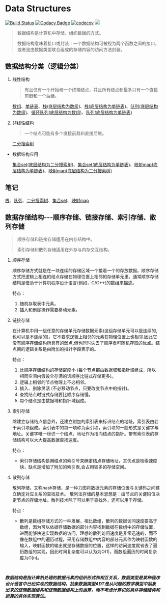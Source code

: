 # Data Structures

[![Build Status](https://travis-ci.org/zwfang/serendipity.svg?branch=master)](https://travis-ci.org/zwfang/serendipity)
[![Codacy Badge](https://api.codacy.com/project/badge/Grade/97bd89b51f684d3a8ebb9b1b93887665)](https://www.codacy.com/app/zwfang/serendipity?utm_source=github.com&amp;utm_medium=referral&amp;utm_content=zwfang/serendipity&amp;utm_campaign=Badge_Grade)
[![codecov](https://codecov.io/gh/zwfang/serendipity/branch/master/graph/badge.svg)](https://codecov.io/gh/zwfang/serendipity)
[![](https://img.shields.io/badge/python-3.7-blue.svg?logo=appveyor&style=flat)](https://img.shields.io/badge/python-3.7-blue.svg?logo=appveyor&style=flat)

 > 数据结构是计算机中存储、组织数据的方式。
 > 
 > 数据结构意味着接口或封装：一个数据结构可被视为两个函数之间的接口，或者是由数据类型联合组成的存储内容的访问方法封装。


## 数据结构分类（逻辑分类）
1. 线性结构
    > 有且仅有一个开始和一个终端结点，并且所有结点都最多只有一个直接前趋和一个后继。 

    [数组](serendipity/linear_structures/array.py)、[单链表](serendipity/linear_structures/singly_linked_list.py)、[栈(底层结构为数组)](serendipity/linear_structures/array_stack.py)、[栈(底层结构为单链表)](serendipity/linear_structures/singly_linked_list_stack.py)、[队列(底层结构为数组)](serendipity/linear_structures/queue.py)、[循环队列(底层结构为数组)](serendipity/linear_structures/loop_queue.py)、[队列(底层结构为单链表)](serendipity/linear_structures/singly_linked_list_queue.py)

2. 非线性结构
    > 一个结点可能有多个直接前趋和直接后继。

    [二分搜索树](serendipity/tree_structures/bst.py)


*  数据结构应用

    [集合set(底层结构为二分搜索树)](serendipity/set_and_map/bst_set.py)、[集合set(底层结构为单链表)](serendipity/set_and_map/singly_linked_list_set.py)、[映射map(底层结构为单链表)](serendipity/set_and_map/singly_linked_list_map.py)、[映射map(底层结构为二分搜索树)](serendipity/set_and_map/bst_map.py)

## 笔记
[栈](docs/singly_linked_list_stack.md)、[队列](docs/singly_linked_list_queue.md)、[二分搜索树](docs/binary_search_tree.md)、[集合set](docs/set_time_complexity_analyse.md)、[映射map](docs/map_analyse.md)

## 数据存储结构---顺序存储、链接存储、索引存储、散列存储
>  顺序存储和链接存储适用在内存结构中。
> 
> 索引存储和散列存储适用在外存与内存交互结构。
1. 顺序存储

    顺序存储方式就是在一块连续的存储区域一个接着一个的存放数据。顺序存储方式把逻辑上相连的结点存储在物理位置上相邻的存储单元里。通常顺序存储结构是借助于计算机程序设计语言(例如，C/C++)的数组来描述。

    特点：
    1. 随机存取表中元素。
    2. 插入和删除操作需要移动元素。

2. 链接存储

    在计算机中用一组任意的存储单元存储数据元素(这组存储单元可以是连续的,也可以是不连续的)。它不要求逻辑上相邻的元素在物理位置上也相邻.因此它没有顺序存储结构所具有的弱点,但也同时失去了顺序表可随机存取的优点。结点间的逻辑关系是由附加的指针字段表示的。

    特点：
    1. 比顺序存储结构的存储密度小 (每个节点都由数据域和指针域组成，所以相同空间内假设全存满的话顺序比链式存储更多)。 
    2. 逻辑上相邻的节点物理上不必相邻。 
    3. 插入、删除灵活 (不必移动节点，只要改变节点中的指针)。 
    4. 查找结点时链式存储要比顺序存储慢。
    5. 每个结点是由数据域和指针域组成。

3. 索引存储

    除建立存储结点信息外，还建立附加的索引表来标识结点的地址。索引表由若干索引项组成。索引表中的每一项称为索引项，索引项的一般形式是关键字与地址。关键字唯一标识一个结点，地址作为指向结点的指针。带有索引表的存储结构可以大大提高数据查找速度。

    特点：
    * 索引存储结构是用结点的索引号来确定结点存储地址，其优点是检索速度快，缺点是增加了附加的索引表,会占用较多的存储空间。

4. 散列存储

    散列存储，又称hash存储，是一种力图将数据元素的存储位置与关键码之间建立确定对应关系的查找技术。
    散列法存储的基本思想是：由节点的关键码值决定节点的存储地址。散列技术除了可以用于查找外，还可以用于存储。

    特点：
    * 散列是数组存储方式的一种发展，相比数组，散列的数据访问速度要高于数组，因为可以依据存储数据的部分内容找到数据在数组中的存储位置，进而能够快速实现数据的访问，理想的散列访问速度是非常迅速的，而不像在数组中的遍历过程，采用存储数组中内容的部分元素作为映射函数的输入，映射函数的输出就是存储数据的位置，这样的访问速度就省去了遍历数组的实现，因此时间复杂度可以认为为O(1)，而数组遍历的时间复杂度为O(n)。

<br/>

***数据结构是指计算机处理的数据元素的组织形式和相互关系，数据类型是某种程序设计语言中已经实现的数据结构。抽象数据类型ADT是从问题的数学模型中抽象出来的逻辑数据结构和逻辑数据结构上的运算，而不考虑计算机的具体存储结构和运算的具体实现算法。***

